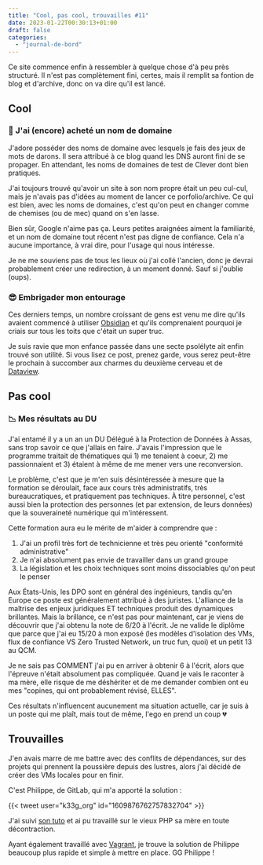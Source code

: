 ```yaml
---
title: "Cool, pas cool, trouvailles #11"
date: 2023-01-22T00:30:13+01:00
draft: false
categories: 
  - "journal-de-bord"
---
```


Ce site commence enfin à ressembler à quelque chose d'à peu près structuré. Il n'est pas complètement fini, certes, mais il remplit sa fontion de blog et d'archive, donc on va dire qu'il est lancé.

## Cool

### 💸 J'ai (encore) acheté un nom de domaine

J'adore posséder des noms de domaine avec lesquels je fais des jeux de mots de darons. Il sera attribué à ce blog quand les DNS auront fini de se propager. En attendant, les noms de domaines de test de Clever dont bien pratiques.

J'ai toujours trouvé qu'avoir un site à son nom propre était un peu cul-cul, mais je n'avais pas d'idées au moment de lancer ce porfolio/archive. Ce qui est bien, avec les noms de domaines, c'est qu'on peut en changer comme de chemises (ou de mec) quand on s'en lasse.

Bien sûr, Google n'aime pas ça. Leurs petites araignées aiment la familiarité, et un nom de domaine tout récent n'est pas digne de confiance. Cela n'a aucune importance, à vrai dire, pour l'usage qui nous intéresse.

Je ne me souviens pas de tous les lieux où j'ai collé l'ancien, donc je devrai probablement créer une redirection, à un moment donné. Sauf si j'oublie (oups).

### 😎 Embrigader mon entourage

Ces derniers temps, un nombre croissant de gens est venu me dire qu'ils avaient commencé à utiliser   [Obsidian](https://obsidian.md) et qu'ils comprenaient pourquoi je criais sur tous les toits que c'était un super truc.

Je suis ravie que mon enfance passée dans une secte psolélyte ait enfin trouvé son utilité. Si vous lisez ce post, prenez garde, vous serez peut-être le prochain à succomber aux charmes du deuxième cerveau et de [Dataview](https://blacksmithgu.github.io/obsidian-dataview/).

## Pas cool

### 📉 Mes résultats au DU

J'ai entamé il y a un an un DU Délégué à la Protection de Données à Assas, sans trop savoir ce que j'allais en faire. J'avais l'impression que le programme traitait de thématiques qui 1) me tenaient à coeur, 2) me passionnaient et 3) étaient à même de me mener vers une reconversion.

Le problème, c'est que je m'en suis désintéressée à mesure que la formation se déroulait, face aux cours très administratifs, très bureaucratiques, et pratiquement pas techniques. À titre personnel, c'est aussi bien la protection des personnes (et par extension, de leurs données) que la souveraineté numérique qui m'intéressent.

Cette formation aura eu le mérite de m'aider à comprendre que :

1) J'ai un profil très fort de technicienne et très peu orienté "conformité administrative"
2) Je n'ai absolument pas envie de travailler dans un grand groupe
3) La législation et les choix techniques sont moins dissociables qu'on peut le penser

Aux États-Unis, les DPO sont en général des ingénieurs, tandis qu'en Europe ce poste est généralement attribué à des juristes. L'alliance de la maîtrise des enjeux juridiques ET techniques produit des dynamiques brillantes. Mais la brillance, ce n'est pas pour maintenant, car je viens de découvrir que j'ai obtenu la note de 6/20 à l'écrit. Je ne valide le diplôme que parce que j'ai eu 15/20 à mon exposé (les modèles d'isolation des VMs, flux de confiance VS Zero Trusted Network, un truc fun, quoi) et un petit 13 au QCM.

Je ne sais pas COMMENT j'ai pu en arriver à obtenir 6 à l'écrit, alors que l'épreuve n'était absolument pas compliquée. Quand je vais le raconter à ma mère, elle risque de me déshériter et de me demander combien ont eu mes "copines, qui ont probablement révisé, ELLES".

Ces résultats n'influencent aucunement ma situation actuelle, car je suis à un poste qui me plaît, mais tout de même, l'ego en prend un coup 💔

## Trouvailles

J'en avais marre de me battre avec des conflits de dépendances, sur des projets qui prennent la poussière depuis des lustres, alors j'ai décidé de créer des VMs locales pour en finir.

C'est Philippe, de GitLab, qui m'a apporté la solution :

{{< tweet user="k33g_org" id="1609876762757832704" >}}

J'ai suivi [son tuto](https://k33g.hashnode.dev/spawn-an-ide-with-ease-thanks-to-multipass-and-openvscode-server) et ai pu travaillé sur le vieux PHP sa mère en toute décontraction.

Ayant également travaillé avec [Vagrant](https://www.vagrantup.com), je trouve la solution de Philippe beaucoup plus rapide et simple à mettre en place. GG Philippe !